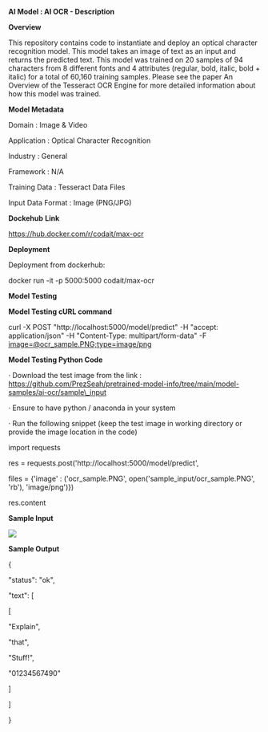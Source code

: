 
**AI Model : AI OCR - Description**

**Overview**

This repository contains code to instantiate and deploy an optical character recognition model. This model takes an image of text as an input and returns the predicted text. This model was trained on 20 samples of 94 characters from 8 different fonts and 4 attributes (regular, bold, italic, bold + italic) for a total of 60,160 training samples. Please see the paper An Overview of the Tesseract OCR Engine for more detailed information about how this model was trained.

**Model Metadata**

Domain : Image & Video

Application : Optical Character Recognition

Industry : General

Framework : N/A

Training Data : Tesseract Data Files

Input Data Format : Image (PNG/JPG)

**Dockehub** **Link**

https://hub.docker.com/r/codait/max-ocr

**Deployment**

Deployment from dockerhub:

docker run -it -p 5000:5000 codait/max-ocr

**Model Testing**

**Model Testing cURL command**

curl -X POST "http://localhost:5000/model/predict" -H "accept: application/json" -H "Content-Type: multipart/form-data" -F [image=@ocr\_sample.PNG;type=image/png](mailto:image=@ocr_sample.PNG;type=image/png)

**Model Testing Python Code**

· Download the test image from the link :  
https://github.com/PrezSeah/pretrained-model-info/tree/main/model-samples/ai-ocr/sample\_input

· Ensure to have python / anaconda in your system

· Run the following snippet (keep the test image in working directory or provide the image location in the code)

import requests

res = requests.post('http://localhost:5000/model/predict', 

 files = {'image' : ('ocr\_sample.PNG', open('sample\_input/ocr\_sample.PNG', 'rb'), 'image/png')})

res.content  
  
**Sample Input**

![](https://github.com/PrezSeah/pretrained-model-info/raw/main/model-samples/ai-ocr/ai-ocr-description_files/image001.png)

**Sample Output**

{

 "status": "ok",

 "text": \[

 \[

 "Explain",

 "that",

 "Stuff!",

 "01234567490"

 \]

 \]

}
